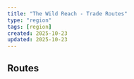 ```yaml
---
title: "The Wild Reach - Trade Routes"
type: "region"
tags: [region]
created: 2025-10-23
updated: 2025-10-23
---
```

## Routes
